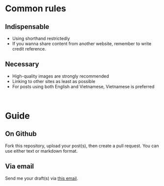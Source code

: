 # Common rules

## Indispensable
- Using shorthand restrictedly
- If you wanna share content from another website, remember to write credit reference.

## Necessary
- High-quality images are strongly recommended
- Linking to other sites as least as possible
- For posts using both English and Vietnamese, Vietnamese is preferred


&nbsp;

# Guide

## On Github
Fork this repository, upload your post(s), then create a pull request.
You can use either text or markdown format.

## Via email
Send me your draft(s) via [this email](mailto:quoc17072006@gmail.com).
